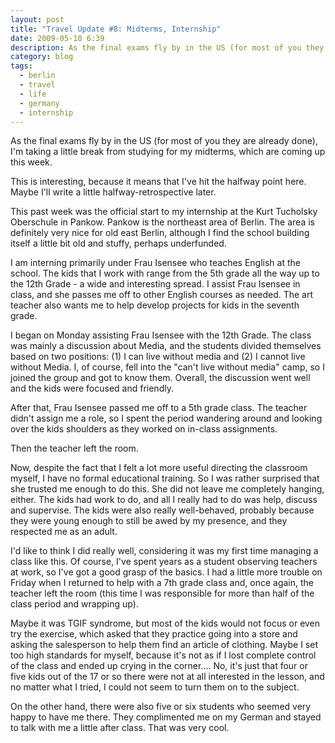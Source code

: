 ```yaml
---
layout: post
title: "Travel Update #8: Midterms, Internship"
date: 2009-05-10 6:39
description: As the final exams fly by in the US (for most of you they are already done), I'm taking a little break from studying for my midterms, which are coming up this week.
category: blog
tags:
  - berlin
  - travel
  - life
  - germany
  - internship
---
```

As the final exams fly by in the US (for most of you they are already done), I'm taking a little break from studying for my midterms, which are coming up this week.

This is interesting, because it means that I've hit the halfway point here. Maybe I'll write a little halfway-retrospective later.

This past week was the official start to my internship at the Kurt Tucholsky Oberschule in Pankow. Pankow is the northeast area of Berlin. The area is definitely very nice for old east Berlin, although I find the school building itself a little bit old and stuffy, perhaps underfunded.

I am interning primarily under Frau Isensee who teaches English at the school. The kids that I work with range from the 5th grade all the way up to the 12th Grade - a wide and interesting spread. I assist Frau Isensee in class, and she passes me off to other English courses as needed. The art teacher also wants me to help develop projects for kids in the seventh grade.

I began on Monday assisting Frau Isensee with the 12th Grade. The class was mainly a discussion about Media, and the students divided themselves based on two positions: (1) I can live without media and (2) I cannot live without Media. I, of course, fell into the "can't live without media" camp, so I joined the group and got to know them. Overall, the discussion went well and the kids were focused and friendly.

After that, Frau Isensee passed me off to a 5th grade class. The teacher didn't assign me a role, so I spent the period wandering around and looking over the kids shoulders as they worked on in-class assignments.

Then the teacher left the room.

Now, despite the fact that I felt a lot more useful directing the classroom myself, I have no formal educational training. So I was rather surprised that she trusted me enough to do this. She did not leave me completely hanging, either. The kids had work to do, and all I really had to do was help, discuss and supervise. The kids were also really well-behaved, probably because they were young enough to still be awed by my presence, and they respected me as an adult.

I'd like to think I did really well, considering it was my first time managing a class like this. Of course, I've spent years as a student observing teachers at work, so I've got a good grasp of the basics. I had a little more trouble on Friday when I returned to help with a 7th grade class and, once again, the teacher left the room (this time I was responsible for more than half of the class period and wrapping up).

Maybe it was TGIF syndrome, but most of the kids would not focus or even try the exercise, which asked that they practice going into a store and asking the salesperson to help them find an article of clothing. Maybe I set too high standards for myself, because it's not as if I lost complete control of the class and ended up crying in the corner.... No, it's just that four or five kids out of the 17 or so there were not at all interested in the lesson, and no matter what I tried, I could not seem to turn them on to the subject.

On the other hand, there were also five or six students who seemed very happy to have me there. They complimented me on my German and stayed to talk with me a little after class. That was very cool.